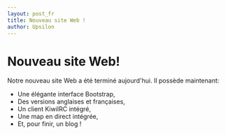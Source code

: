 ```yaml
---
layout: post_fr
title: Nouveau site Web !
author: Upsilon
---
```


# Nouveau site Web!

Notre nouveau site Web a été terminé aujourd'hui. Il possède maintenant:
* Une élégante interface Bootstrap,
* Des versions anglaises et françaises,
* Un client KiwiIRC intégré,
* Une map en direct intégrée,
* Et, pour finir, un blog !
